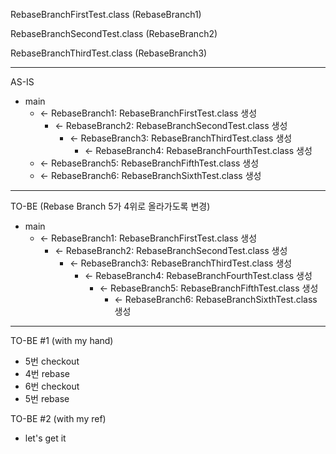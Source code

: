 RebaseBranchFirstTest.class (RebaseBranch1)

RebaseBranchSecondTest.class (RebaseBranch2)

RebaseBranchThirdTest.class (RebaseBranch3)

---
AS-IS

- main
    - <- RebaseBranch1: RebaseBranchFirstTest.class 생성
        - <- RebaseBranch2: RebaseBranchSecondTest.class 생성
            - <- RebaseBranch3: RebaseBranchThirdTest.class 생성
                - <- RebaseBranch4: RebaseBranchFourthTest.class 생성
    - <- RebaseBranch5: RebaseBranchFifthTest.class 생성
    - <- RebaseBranch6: RebaseBranchSixthTest.class 생성

---
TO-BE
(Rebase Branch 5가 4위로 올라가도록 변경)

- main
    - <- RebaseBranch1: RebaseBranchFirstTest.class 생성
        - <- RebaseBranch2: RebaseBranchSecondTest.class 생성
            - <- RebaseBranch3: RebaseBranchThirdTest.class 생성
                - <- RebaseBranch4: RebaseBranchFourthTest.class 생성
                    - <- RebaseBranch5: RebaseBranchFifthTest.class 생성
                        - <- RebaseBranch6: RebaseBranchSixthTest.class 생성

---
TO-BE #1 (with my hand)
- 5번 checkout
- 4번 rebase
- 6번 checkout
- 5번 rebase

TO-BE #2 (with my ref)
- let's get it